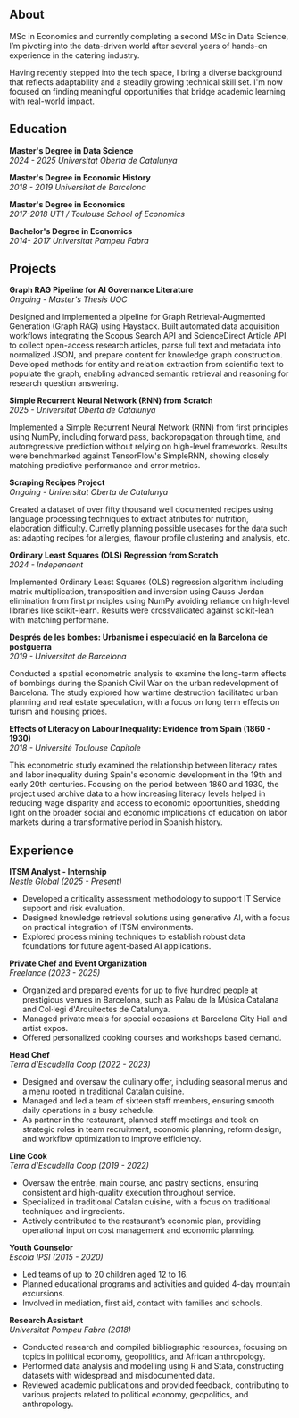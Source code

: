 ## About  
MSc in Economics and currently completing a second MSc in Data Science, I’m pivoting into the data-driven world after several years of hands-on experience in the catering industry.

Having recently stepped into the tech space, I bring a diverse background that reflects adaptability and a steadily growing technical skill set. I'm now focused on finding meaningful opportunities that bridge academic learning with real-world impact.
## Education  

**Master's Degree in Data Science**   
*2024 - 2025  Universitat Oberta de Catalunya*  


**Master's Degree in Economic History**  
*2018 - 2019  Universitat de Barcelona* 


**Master's Degree in Economics**  
*2017-2018 UT1 / Toulouse School of Economics*  


**Bachelor's Degree in Economics**  
*2014- 2017 Universitat Pompeu Fabra*  

## Projects
**Graph RAG Pipeline for AI Governance Literature**  
*Ongoing - Master's Thesis UOC*  

Designed and implemented a pipeline for Graph Retrieval-Augmented Generation (Graph RAG) using Haystack. Built automated data acquisition workflows integrating the Scopus Search API and ScienceDirect Article API to collect open-access research articles, parse full text and metadata into normalized JSON, and prepare content for knowledge graph construction. Developed methods for entity and relation extraction from scientific text to populate the graph, enabling advanced semantic retrieval and reasoning for research question answering.

**Simple Recurrent Neural Network (RNN) from Scratch**  
*2025 - Universitat Oberta de Catalunya*  

Implemented a Simple Recurrent Neural Network (RNN) from first principles using NumPy, including forward pass, backpropagation through time, and autoregressive prediction without relying on high-level frameworks. Results were benchmarked against TensorFlow's SimpleRNN, showing closely matching predictive performance and error metrics.

**Scraping Recipes Project**  
*Ongoing - Universitat Oberta de Catalunya*  

Created a dataset of over fifty thousand well documented recipes using language processing techniques to extract atributes for nutrition, elaboration difficulty. Curretly planning possible usecases for the data such as: adapting recipes for allergies, flavour profile clustering and analysis, etc. 

**Ordinary Least Squares (OLS) Regression from Scratch**  
*2024 - Independent*  

Implemented Ordinary Least Squares (OLS) regression algorithm including matrix multiplication, transposition and inversion using Gauss-Jordan elimination from first principles using NumPy avoiding reliance on high-level libraries like scikit-learn. Results were crossvalidated against scikit-lean with matching performane.

**Després de les bombes: Urbanisme i especulació en la Barcelona de postguerra**  
*2019 - Universitat de Barcelona*  

Conducted a spatial econometric analysis to examine the long-term effects of bombings during the Spanish Civil War on the urban redevelopment of Barcelona. The study explored how wartime destruction facilitated urban planning and real estate speculation, with a focus on long term effects on turism and housing prices.

**Effects of Literacy on Labour Inequality: Evidence from Spain (1860 - 1930)**  
*2018 - Université Toulouse Capitole*

This econometric study examined the relationship between literacy rates and labor inequality during Spain's economic development in the 19th and early 20th centuries. Focusing on the period between 1860 and 1930, the project used archive data to a how increasing literacy levels helped in reducing wage disparity and access to economic opportunities, shedding light on the broader social and economic implications of education on labor markets during a transformative period in Spanish history.

## Experience

**ITSM Analyst - Internship**  
*Nestle Global (2025 - Present)*  
- Developed a criticality assessment methodology to support IT Service support and risk evaluation.
- Designed knowledge retrieval solutions using generative AI, with a focus on practical integration of ITSM environments.
- Explored process mining techniques to establish robust data foundations for future agent-based AI applications.

**Private Chef and Event Organization**  
*Freelance (2023 - 2025)*  
- Organized and prepared events for up to five hundred people at prestigious venues in Barcelona, such as Palau de la Música Catalana and Col·legi d'Arquitectes de Catalunya.  
- Managed private meals for special occasions at Barcelona City Hall and artist expos.  
- Offered personalized cooking courses and workshops based demand.

**Head Chef**  
*Terra d'Escudella Coop (2022 -  2023)*   
- Designed and oversaw the culinary offer, including seasonal menus and a menu rooted in traditional Catalan cuisine.  
- Managed and led a team of sixteen staff members, ensuring smooth daily operations in a busy schedule.  
- As partner in the restaurant, planned staff meetings and took on strategic roles in team recruitment, economic planning, reform design, and workflow optimization to improve efficiency.

**Line Cook**  
*Terra d'Escudella Coop (2019 -  2022)*  
- Oversaw the entrée, main course, and pastry sections, ensuring consistent and high-quality execution throughout service.  
- Specialized in traditional Catalan cuisine, with a focus on traditional techniques and ingredients.  
- Actively contributed to the restaurant’s economic plan, providing operational input on cost management and economic planning.

**Youth Counselor**  
*Escola IPSI (2015 - 2020)*  
- Led teams of up to 20 children aged 12 to 16.  
- Planned educational programs and activities and guided 4-day mountain excursions.  
- Involved in  mediation, first aid, contact with families and schools.

**Research Assistant**  
*Universitat Pompeu Fabra (2018)*    
- Conducted research and compiled bibliographic resources, focusing on topics in political economy, geopolitics, and African anthropology.  
- Performed data analysis and modelling using R and Stata, constructing datasets with widespread and misdocumented data.  
- Reviewed academic publications and provided feedback, contributing to various projects related to political economy, geopolitics, and anthropology.

